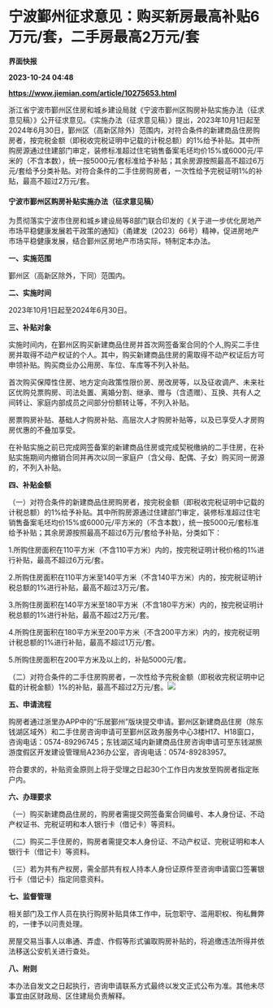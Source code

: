 # 宁波鄞州征求意见：购买新房最高补贴6万元/套，二手房最高2万元/套
**界面快报**

**2023-10-24 04:48**

**https://www.jiemian.com/article/10275653.html**

浙江省宁波市鄞州区住房和城乡建设局就《宁波市鄞州区购房补贴实施办法（征求意见稿）》公开征求意见。《实施办法（征求意见稿）》提出，2023年10月1日起至2024年6月30日，鄞州区（高新区除外）范围内，对符合条件的新建商品住房购房者，按完税金额（即税收完税证明中记载的计税总额）的1%给予补贴。其中所购房源通过住建部门审定，装修标准超过住宅销售备案毛坯均价15%或6000元/平米的（不含本数），统一按5000元/套标准给予补贴；其余房源按照最高不超过6万元/套给予分类补贴。对符合条件的二手住房购房者，一次性给予完税证明1%的补贴，最高不超过2万元/套。

#### 宁波市鄞州区购房补贴实施办法（征求意见稿）

为贯彻落实宁波市住房和城乡建设局等8部门联合印发的《关于进一步优化房地产市场平稳健康发展若干政策的通知》（甬建发〔2023〕66号）精神，促进房地产市场平稳健康发展，结合鄞州区房地产市场实际，特制定本办法。

**一、实施范围**

鄞州区（高新区除外，下同）范围内。

**二、实施时间**

2023年10月1日起至2024年6月30日。

**三、补贴对象**

实施时间内，在鄞州区购买新建商品住房并首次网签备案合同的个人,购买二手住房并取得不动产权证的个人。其中，购买新建商品住房的需取得不动产权证后方可申领补贴。购买商业办公用房、车位、车库等不列入补贴。

首次购买保障性住房、地方定向政策性限价房、房改房等，以及征收调产、未来社区优购兑票购房、司法处置、离婚分割、继承、赠与（含遗赠）、互换、共有人之间转让、家庭内部成员之间部分份额转让等，不列入补贴。

房票购房补贴、基础人才购房补贴、高层次人才购房补贴等，以及已享受人才房购房优惠的不叠加享受。

在补贴实施之前已完成网签备案的新建商品住房或完成契税缴纳的二手住房，在补贴实施期间内撤销合同并再次以同一家庭户（含父母、配偶、子女）购买同一房源的，不列入补贴。

**四、补贴金额**

（一）对符合条件的新建商品住房购房者，按完税金额（即税收完税证明中记载的计税总额）的1%给予补贴。其中所购房源通过住建部门审定，装修标准超过住宅销售备案毛坯均价15%或6000元/平方米的（不含本数），统一按5000元/套标准给予补贴；其余房源按照最高不超过6万元/套给予补贴，分类如下：

1.所购住房面积在110平方米（不含110平方米）内的，按完税证明计税价格的1%进行补贴，最高不超过6万元/套。

2.所购住房面积在110平方米至140平方米（不含140平方米）内的，按完税证明计税总额的1%进行补贴，最高不超过3万元/套。

3.所购住房面积在140平方米至180平方米（不含180平方米）内的，按完税证明计税总额的1%进行补贴，最高不超过2万元/套。

4.所购住房面积在180平方米至200平方米（不含200平方米）内的，按完税证明计税总额的1%进行补贴，最高不超过1万元/套。

5.所购住房面积在200平方米及以上的，补贴5000元/套。

（二）对符合条件的二手住房购房者，一次性给予完税金额（即税收完税证明中记载的计税金额）1%的补贴，最高不超过2万元/套。![](https://imagecloud.thepaper.cn/thepaper/image/275/383/688.jpg)

**五、申请流程**

购房者通过浙里办APP中的“乐居鄞州”版块提交申请。鄞州区新建商品住房（除东钱湖区域外）和二手住房咨询申请可至鄞州区政务服务中心3楼H17、H18窗口，咨询电话：0574-89296745；东钱湖区域内新建商品住房咨询申请可至东钱湖旅游度假区开发建设管理局A236办公室，咨询电话：0574-89283957。

符合要求的，补贴资金原则上将于受理之日起30个工作日内发放至购房者指定账户内。

**六、办理要求**

（一）购买新建商品住房的，购房者需提交网签备案合同编号、本人身份证、不动产权证书、完税证明和本人银行卡（借记卡）等资料。

（二）购买二手住房的，购房者需提交本人身份证、不动产权证、完税证明和本人银行卡（借记卡）等资料。

（三）若为共有产权房，需全部共有权人持本人身份证原件至咨询申请窗口签署银行卡（借记卡）指定同意资料。

**七、监督管理**

相关部门及工作人员在执行购房补贴具体工作中，玩忽职守、滥用职权、徇私舞弊的，一律予以问责处理。

房屋交易当事人以串通、弄虚、作假等形式骗取购房补贴的，将追缴违法所得并依法移送公安机关进行查处。

**八、附则**

本办法自发文之日起执行，咨询申请联系方式最终以发文正式公布为准。其他未尽事宜由区财政局、区住建局负责解释。